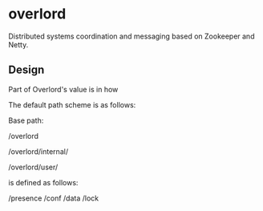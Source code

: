 overlord
========

Distributed systems coordination and messaging based on Zookeeper and Netty.

Design
------

Part of Overlord's value is in how 

The default path scheme is as follows:

Base path:

/overlord

/overlord/internal/<TREE>

/overlord/user/<TREE>


<TREE> is defined as follows:

/presence
/conf
/data
/lock



